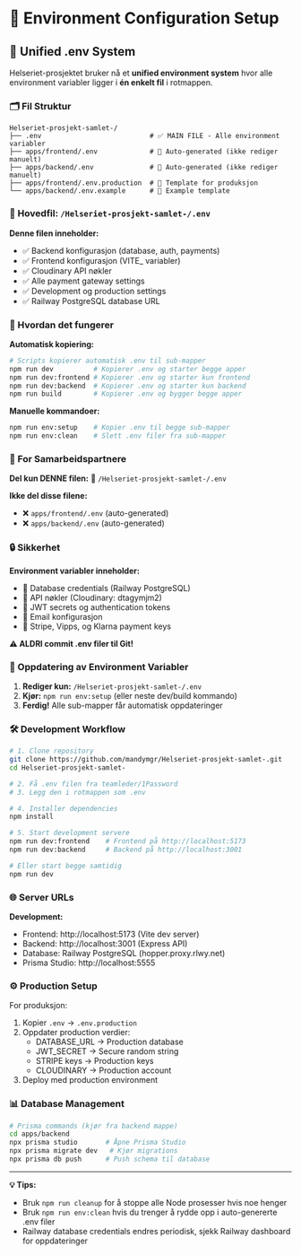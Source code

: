# 🔧 Environment Configuration Setup

## 📁 Unified .env System

Helseriet-prosjektet bruker nå et **unified environment system** hvor alle environment variabler ligger i **én enkelt fil** i rotmappen.

### 🗂️ Fil Struktur

```
Helseriet-prosjekt-samlet-/
├── .env                           # ✅ MAIN FILE - Alle environment variabler
├── apps/frontend/.env             # 🔄 Auto-generated (ikke rediger manuelt)
├── apps/backend/.env              # 🔄 Auto-generated (ikke rediger manuelt)
├── apps/frontend/.env.production  # 📝 Template for produksjon
└── apps/backend/.env.example      # 📝 Example template
```

### 🎯 Hovedfil: `/Helseriet-prosjekt-samlet-/.env`

**Denne filen inneholder:**
- ✅ Backend konfigurasjon (database, auth, payments)
- ✅ Frontend konfigurasjon (VITE_ variabler)
- ✅ Cloudinary API nøkler
- ✅ Alle payment gateway settings
- ✅ Development og production settings
- ✅ Railway PostgreSQL database URL

### 🚀 Hvordan det fungerer

**Automatisk kopiering:**
```bash
# Scripts kopierer automatisk .env til sub-mapper
npm run dev          # Kopierer .env og starter begge apper
npm run dev:frontend # Kopierer .env og starter kun frontend  
npm run dev:backend  # Kopierer .env og starter kun backend
npm run build        # Kopierer .env og bygger begge apper
```

**Manuelle kommandoer:**
```bash
npm run env:setup    # Kopier .env til begge sub-mapper
npm run env:clean    # Slett .env filer fra sub-mapper
```

### 👥 For Samarbeidspartnere

**Del kun DENNE filen:**
📄 `/Helseriet-prosjekt-samlet-/.env`

**Ikke del disse filene:**
- ❌ `apps/frontend/.env` (auto-generated)
- ❌ `apps/backend/.env` (auto-generated)

### 🔒 Sikkerhet

**Environment variabler inneholder:**
- 🔐 Database credentials (Railway PostgreSQL)
- 🔐 API nøkler (Cloudinary: dtagymjm2)
- 🔐 JWT secrets og authentication tokens
- 🔐 Email konfigurasjon
- 🔐 Stripe, Vipps, og Klarna payment keys

**⚠️ ALDRI commit .env filer til Git!**

### 📝 Oppdatering av Environment Variabler

1. **Rediger kun:** `/Helseriet-prosjekt-samlet-/.env`
2. **Kjør:** `npm run env:setup` (eller neste dev/build kommando)
3. **Ferdig!** Alle sub-mapper får automatisk oppdateringer

### 🛠️ Development Workflow

```bash
# 1. Clone repository
git clone https://github.com/mandymgr/Helseriet-prosjekt-samlet-.git
cd Helseriet-prosjekt-samlet-

# 2. Få .env filen fra teamleder/1Password
# 3. Legg den i rotmappen som .env

# 4. Installer dependencies
npm install

# 5. Start development servere
npm run dev:frontend    # Frontend på http://localhost:5173
npm run dev:backend     # Backend på http://localhost:3001

# Eller start begge samtidig
npm run dev
```

### 🌐 Server URLs

**Development:**
- Frontend: http://localhost:5173 (Vite dev server)
- Backend: http://localhost:3001 (Express API)
- Database: Railway PostgreSQL (hopper.proxy.rlwy.net)
- Prisma Studio: http://localhost:5555

### ⚙️ Production Setup

For produksjon:
1. Kopier `.env` → `.env.production`  
2. Oppdater production verdier:
   - DATABASE_URL → Production database
   - JWT_SECRET → Secure random string
   - STRIPE keys → Production keys
   - CLOUDINARY → Production account
3. Deploy med production environment

### 📊 Database Management

```bash
# Prisma commands (kjør fra backend mappe)
cd apps/backend
npx prisma studio       # Åpne Prisma Studio
npx prisma migrate dev   # Kjør migrations
npx prisma db push      # Push schema til database
```

---
**💡 Tips:** 
- Bruk `npm run cleanup` for å stoppe alle Node prosesser hvis noe henger
- Bruk `npm run env:clean` hvis du trenger å rydde opp i auto-genererte .env filer
- Railway database credentials endres periodisk, sjekk Railway dashboard for oppdateringer